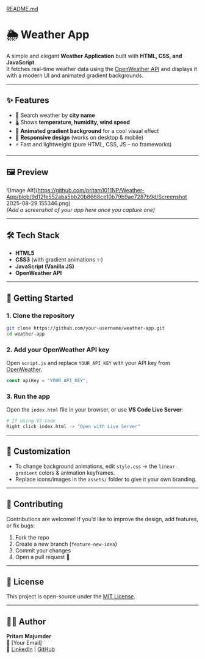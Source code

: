 [README.md](https://github.com/user-attachments/files/22043346/README.md)
# 🌦️ Weather App  

A simple and elegant **Weather Application** built with **HTML, CSS, and JavaScript**.  
It fetches real-time weather data using the [OpenWeather API](https://openweathermap.org/api) and displays it with a modern UI and animated gradient backgrounds.  

---

## ✨ Features  
- 🔎 Search weather by **city name**  
- 🌡️ Shows **temperature, humidity, wind speed**  
- 🎨 **Animated gradient background** for a cool visual effect  
- 📱 **Responsive design** (works on desktop & mobile)  
- ⚡ Fast and lightweight (pure HTML, CSS, JS – no frameworks)  

---

## 🖼️ Preview  
![Image Alt](https://github.com/pritam1011NP/Weather-App/blob/9d12fe552aba5bb20b8668ce10b79b9ae7287b9d/Screenshot 2025-08-29 155346.png)  
*(Add a screenshot of your app here once you capture one)*  

---

## 🛠️ Tech Stack  
- **HTML5**  
- **CSS3** (with gradient animations ✨)  
- **JavaScript (Vanilla JS)**  
- **OpenWeather API**  

---

## 🚀 Getting Started  

### 1. Clone the repository  
```bash
git clone https://github.com/your-username/weather-app.git
cd weather-app
```

### 2. Add your OpenWeather API key  
Open `script.js` and replace `YOUR_API_KEY` with your API key from [OpenWeather](https://home.openweathermap.org/users/sign_up).

```javascript
const apiKey = "YOUR_API_KEY";
```

### 3. Run the app  
Open the `index.html` file in your browser, or use **VS Code Live Server**:  
```bash
# If using VS Code
Right click index.html -> "Open with Live Server"
```

---

## 🎨 Customization  
- To change background animations, edit `style.css` → the `linear-gradient` colors & animation keyframes.  
- Replace icons/images in the `assets/` folder to give it your own branding.  

---

## 🤝 Contributing  
Contributions are welcome! If you’d like to improve the design, add features, or fix bugs:  
1. Fork the repo  
2. Create a new branch (`feature-new-idea`)  
3. Commit your changes  
4. Open a pull request 🚀  

---

## 📜 License  
This project is open-source under the [MIT License](LICENSE).  

---

## 👨‍💻 Author  
**Pritam Majumder**  
📧 [Your Email]  
🔗 [LinkedIn](https://linkedin.com/in/your-profile) | [GitHub](https://github.com/your-username)  
